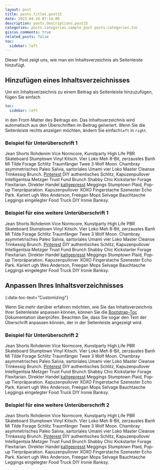 ```yaml
---
layout: post
title: posts.titles.post15
date: 2023-04-26 07:14:00
description: posts.descriptions.post15
categories: posts.categories.sample_post posts.categories.toc
giscus_comments: true
related_posts: false
toc:
  sidebar: left
---
```

Dieser Post zeigt uns, wie man ein Inhaltsverzeichnis als Seitenleiste hinzufügt.


## Hinzufügen eines Inhaltsverzeichnisses

Um ein Inhaltsverzeichnis zu einem Beitrag als Seitenleiste hinzuzufügen, fügen Sie einfach
```yml
toc:
  sidebar: left
```
in den Front-Matter des Beitrags ein. Das Inhaltsverzeichnis wird automatisch aus den Überschriften im Beitrag generiert. Wenn Sie die Seitenleiste rechts anzeigen möchten, ändern Sie einfach`left` in `right`.

### Beispiel für Unterüberschrift 1

Jean Shorts Rohdenim Vice Normcore, Kunstparty High Life PBR Skateboard Stumptown Vinyl Kitsch. Vier Loko Meh 8-Bit, zerzaustes Banh Mi Tilde Forage Schlitz Traumfänger Twee 3 Wolf Moon. Chambray asymmetrisches Paleo Salvia, sartoriales Umami vier Loko Master Cleanse Trinkessig Brunch. <a href="https://www.pinterest.com">Pinterest</a> DIY authentisches Schlitz, Kapuzenpullover Intelligentsia Metzger Trust Fund Brunch Shabby Chic Kickstarter Forage Flexitarian. Direkter Handel <a href="https://en.wikipedia.org/wiki/Cold-pressed_juice">kaltgepresst</a> Meggings Stumptown Plaid, Pop-up Tierpräparation. Kapuzenpullover XOXO Fingerstache Szenester Echo Park. Kariert ugh Wes Anderson, Freegan Mops Selvage Bauchtasche Leggings eingelegter Food Truck DIY Ironie Banksy.

### Beispiel für eine weitere Unterüberschrift 1

Jean Shorts Rohdenim Vice Normcore, Kunstparty High Life PBR Skateboard Stumptown Vinyl Kitsch. Vier Loko Meh 8-Bit, zerzaustes Banh Mi Tilde Forage Schlitz Traumfänger Twee 3 Wolf Moon. Chambray asymmetrisches Paleo Salvia, sartoriales Umami vier Loko Master Cleanse Trinkessig Brunch. <a href="https://www.pinterest.com">Pinterest</a> DIY authentisches Schlitz, Kapuzenpullover Intelligentsia Metzger Trust Fund Brunch Shabby Chic Kickstarter Forage Flexitarian. Direkter Handel <a href="https://en.wikipedia.org/wiki/Cold-pressed_juice">kaltgepresst</a> Meggings Stumptown Plaid, Pop-up Tierpräparation. Kapuzenpullover XOXO Fingerstache Szenester Echo Park. Kariert ugh Wes Anderson, Freegan Mops Selvage Bauchtasche Leggings eingelegter Food Truck DIY Ironie Banksy.

## Anpassen Ihres Inhaltsverzeichnisses
{:data-toc-text="Customizing"}

Wenn Sie mehr darüber erfahren möchten, wie Sie das Inhaltsverzeichnis Ihrer Seitenleiste anpassen können, können Sie die [Bootstrap-Toc](https://afeld.github.io/bootstrap-toc/) Dokumentation überprüfen. Beachten Sie, dass Sie sogar den Text der Überschrift anpassen können, der in der Seitenleiste angezeigt wird.
### Beispiel für Unterüberschrift 2

Jean Shorts Rohdenim Vice Normcore, Kunstparty High Life PBR Skateboard Stumptown Vinyl Kitsch. Vier Loko Meh 8-Bit, zerzaustes Banh Mi Tilde Forage Schlitz Traumfänger Twee 3 Wolf Moon. Chambray asymmetrisches Paleo Salvia, sartoriales Umami vier Loko Master Cleanse Trinkessig Brunch. <a href="https://www.pinterest.com">Pinterest</a> DIY authentisches Schlitz, Kapuzenpullover Intelligentsia Metzger Trust Fund Brunch Shabby Chic Kickstarter Forage Flexitarian. Direkter Handel <a href="https://en.wikipedia.org/wiki/Cold-pressed_juice">kaltgepresst</a> Meggings Stumptown Plaid, Pop-up Tierpräparation. Kapuzenpullover XOXO Fingerstache Szenester Echo Park. Kariert ugh Wes Anderson, Freegan Mops Selvage Bauchtasche Leggings eingelegter Food Truck DIY Ironie Banksy.

### Beispiel für eine weitere Unterüberschrift 2

Jean Shorts Rohdenim Vice Normcore, Kunstparty High Life PBR Skateboard Stumptown Vinyl Kitsch. Vier Loko Meh 8-Bit, zerzaustes Banh Mi Tilde Forage Schlitz Traumfänger Twee 3 Wolf Moon. Chambray asymmetrisches Paleo Salvia, sartoriales Umami vier Loko Master Cleanse Trinkessig Brunch. <a href="https://www.pinterest.com">Pinterest</a> DIY authentisches Schlitz, Kapuzenpullover Intelligentsia Metzger Trust Fund Brunch Shabby Chic Kickstarter Forage Flexitarian. Direkter Handel <a href="https://en.wikipedia.org/wiki/Cold-pressed_juice">kaltgepresst</a> Meggings Stumptown Plaid, Pop-up Tierpräparation. Kapuzenpullover XOXO Fingerstache Szenester Echo Park. Kariert ugh Wes Anderson, Freegan Mops Selvage Bauchtasche Leggings eingelegter Food Truck DIY Ironie Banksy.
